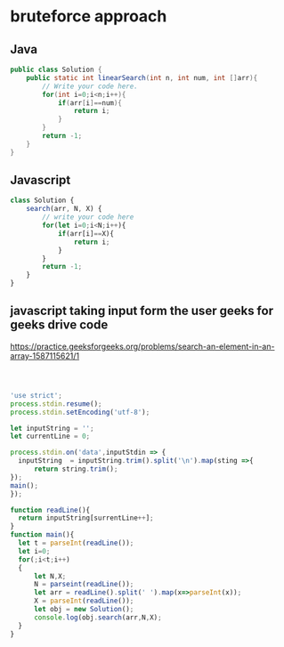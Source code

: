 # bruteforce approach

## Java
```java
public class Solution {
    public static int linearSearch(int n, int num, int []arr){
        // Write your code here.
        for(int i=0;i<n;i++){
            if(arr[i]==num){
                return i;
            }
        }
        return -1;
    }
}
```
## Javascript
```javascript
class Solution {
    search(arr, N, X) {
        // write your code here
        for(let i=0;i<N;i++){
            if(arr[i]==X){
                return i;
            }
        }
        return -1;
    }
}
```
## javascript taking input form the user geeks for geeks drive code
https://practice.geeksforgeeks.org/problems/search-an-element-in-an-array-1587115621/1
```javascript



'use strict';
process.stdin.resume();
process.stdin.setEncoding('utf-8');

let inputString = '';
let currentLine = 0;

process.stdin.on('data',inputStdin => {
  inputString  = inputString.trim().split('\n').map(sting =>{
      return string.trim();
});
main();
});

function readLine(){
  return inputString[surrentLine++];
}
function main(){
  let t = parseInt(readLine());
  let i=0;
  for(;i<t;i++)
  {
      let N,X;
      N = parseint(readLine());
      let arr = readLine().split(' ').map(x=>parseInt(x));
      X = parseInt(readLine());
      let obj = new Solution();
      console.log(obj.search(arr,N,X);
  }
} 

```
